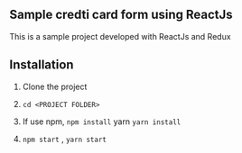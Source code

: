## Sample credti card form using ReactJs
This is a sample project developed with ReactJs and Redux
## Installation
1. Clone the project 

2. ``` cd <PROJECT FOLDER> ```

3. If use npm, ``` npm install ``` yarn ``` yarn install ```

4. ``` npm start ``` , ``` yarn start ```




